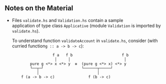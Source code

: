 ## Notes on the Material

- Files `validate.hs` and `Validation.hs` contain a sample  
  application of type class `Applicative` (module `Validation`
  is imported by `validate.hs`).

  To understand function `validateAccount` in `validate.hs`,
  consider (with curried function`g :: a -> b -> c`):

  ~~~
                    f a   f b                      f b
                     │     │                        │
          pure g <*> x <*> y  ≡  (pure g <*> x) <*> y
          └──┬─┘                 └──────┬─────┘
             │                          │
      f (a -> b -> c)               f (b -> c)  
  ~~~
